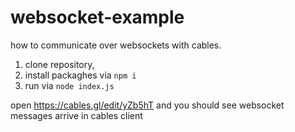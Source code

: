 # websocket-example
how to communicate over websockets with cables.

1. clone repository, 
2. install packaghes via `npm i`
3. run via `node index.js`

open https://cables.gl/edit/yZb5hT and you should see websocket messages arrive in cables client


